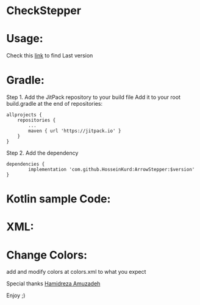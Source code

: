 # CheckStepper

# Usage:

Check this [link](https://jitpack.io/#HosseinKurd/CheckStepper "jitpack HosseinKurd ArrowStepper") to find Last version

# Gradle:
Step 1. Add the JitPack repository to your build file
Add it to your root build.gradle at the end of repositories:

	allprojects {
		repositories {
			...
			maven { url 'https://jitpack.io' }
		}
	}

Step 2. Add the dependency

	dependencies {
	        implementation 'com.github.HosseinKurd:ArrowStepper:$version'
	}

# Kotlin sample Code:


# XML:


# Change Colors:

add and modify colors at colors.xml to what you expect



Special thanks [Hamidreza Amuzadeh](https://github.com/HamidrezaAmz "Hamidreza Amoozadeh")

Enjoy ;)
